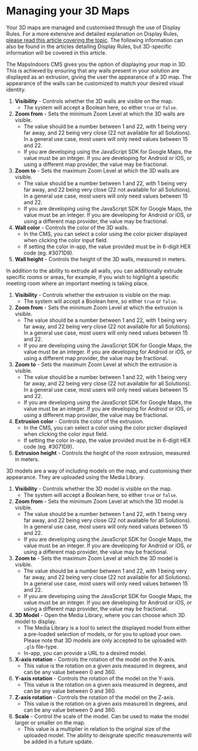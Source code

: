 # Managing your 3D Maps

Your 3D maps are managed and customised through the use of Display Rules. For a more extensive and detailed explanation on Display Rules, [please read this article covering the topic](https://docs.mapsindoors.com/display-rules). The following information can also be found in the articles detailing Display Rules, but 3D-specific information will be covered in this article.

The MapsIndoors CMS gives you the option of displaying your map in 3D. This is achieved by ensuring that any walls present in your solution are displayed as an extrusion, giving the user the appearance of a 3D map. The appearance of the walls can be customized to match your desired visual identity.

1. **Visibility** - Controls whether the 3D walls are visible on the map.
   * The system will accept a Boolean here, so either `true` or `false`.
2. **Zoom from** - Sets the minimum Zoom Level at which the 3D walls are visible.
   * The value should be a number between 1 and 22, with 1 being very far away, and 22 being very close (22 not available for all Solutions). In a general use case, most users will only need values between 15 and 22.
   * If you are developing using the JavaScript SDK for Google Maps, the value must be an integer. If you are developing for Android or iOS, or using a different map provider, the value may be fractional.
3. **Zoom to** - Sets the maximum Zoom Level at which the 3D walls are visible.
   * The value should be a number between 1 and 22, with 1 being very far away, and 22 being very close (22 not available for all Solutions). In a general use case, most users will only need values between 15 and 22.
   * If you are developing using the JavaScript SDK for Google Maps, the value must be an integer. If you are developing for Android or iOS, or using a different map provider, the value may be fractional.
4. **Wall color** - Controls the color of the 3D walls.
   * In the CMS, you can select a color using the color picker displayed when clicking the color input field.
   * If setting the color in-app, the value provided must be in 6-digit HEX code (eg. #3071D9).
5. **Wall height** - Controls the height of the 3D walls, measured in meters.

In addition to the ability to extrude all walls, you can additionally extrude specific rooms or areas, for example, if you wish to highlight a specific meeting room where an important meeting is taking place.

1. **Visibility** - Controls whether the extrusion is visible on the map.
   * The system will accept a Boolean here, so either `true` or `false`.
2. **Zoom from** - Sets the minimum Zoom Level at which the extrusion is visible.
   * The value should be a number between 1 and 22, with 1 being very far away, and 22 being very close (22 not available for all Solutions). In a general use case, most users will only need values between 15 and 22.
   * If you are developing using the JavaScript SDK for Google Maps, the value must be an integer. If you are developing for Android or iOS, or using a different map provider, the value may be fractional.
3. **Zoom to** - Sets the maximum Zoom Level at which the extrusion is visible.
   * The value should be a number between 1 and 22, with 1 being very far away, and 22 being very close (22 not available for all Solutions). In a general use case, most users will only need values between 15 and 22.
   * If you are developing using the JavaScript SDK for Google Maps, the value must be an integer. If you are developing for Android or iOS, or using a different map provider, the value may be fractional.
4. **Extrusion color** - Controls the color of the extrusion.
   * In the CMS, you can select a color using the color picker displayed when clicking the color input field.
   * If setting the color in-app, the value provided must be in 6-digit HEX code (eg. #3071D9).
5. **Extrusion height** - Controls the height of the room extrusion, measured in meters.

3D models are a way of including models on the map, and customising their appearance. They are uploaded using the Media Library.

1. **Visibility** - Controls whether the 3D model is visible on the map.
   * The system will accept a Boolean here, so either `true` or `false`.
2. **Zoom from** - Sets the minimum Zoom Level at which the 3D model is visible.
   * The value should be a number between 1 and 22, with 1 being very far away, and 22 being very close (22 not available for all Solutions). In a general use case, most users will only need values between 15 and 22.
   * If you are developing using the JavaScript SDK for Google Maps, the value must be an integer. If you are developing for Android or iOS, or using a different map provider, the value may be fractional.
3. **Zoom to** - Sets the maximum Zoom Level at which the 3D model is visible.
   * The value should be a number between 1 and 22, with 1 being very far away, and 22 being very close (22 not available for all Solutions). In a general use case, most users will only need values between 15 and 22.
   * If you are developing using the JavaScript SDK for Google Maps, the value must be an integer. If you are developing for Android or iOS, or using a different map provider, the value may be fractional.
4. **3D Model** - Open the Media Library, where you can choose which 3D model to display.
   * The Media Library is a tool to select the displayed model from either a pre-loaded selection of models, or for you to upload your own. Please note that 3D models are only accepted to be uploaded with `.glb` file-type.
   * In-app, you can provide a URL to a desired model.
5. **X-axis rotation** - Controls the rotation of the model on the X-axis.
   * This value is the rotation on a given axis measured in degrees, and can be any value between 0 and 360.
6. **Y-axis rotation** - Controls the rotation of the model on the Y-axis.
   * This value is the rotation on a given axis measured in degrees, and can be any value between 0 and 360.
7. **Z-axis rotation** - Controls the rotation of the model on the Z-axis.
   * This value is the rotation on a given axis measured in degrees, and can be any value between 0 and 360.
8. **Scale** - Control the scale of the model. Can be used to make the model larger or smaller on the map.
   * This value is a multiplier in relation to the original size of the uploaded model. The ability to deisgnate specific measurements will be added in a future update.
